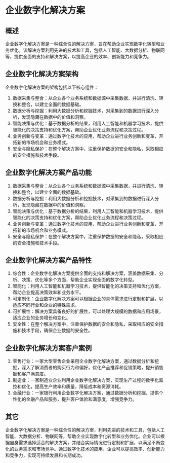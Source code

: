 # 企业数字化解决方案

## 概述

企业数字化解决方案是一种综合性的解决方案，旨在帮助企业实现数字化转型和业务优化。该解决方案利用先进的技术和工具，包括人工智能、大数据分析、物联网等，提供全面的支持和解决方案，以提高企业的效率、创新能力和竞争力。

## 企业数字化解决方案架构

企业数字化解决方案的架构包括以下核心组件：

1. 数据采集与整合：从企业各个业务系统和数据源中采集数据，并进行清洗、转换和整合，以建立全面的数据基础。
2. 数据分析与挖掘：利用大数据分析和挖掘技术，对采集到的数据进行深入分析，发现隐藏在数据中的价值和洞察。
3. 智能决策与优化：基于数据分析的结果，利用人工智能和机器学习技术，提供智能化的决策支持和优化方案，帮助企业优化业务流程和决策过程。
4. 业务创新与变革：通过数字化技术的应用，帮助企业进行业务创新和变革，开拓新的市场机会和业务模式。
5. 安全与隐私保护：在整个解决方案中，注重保护数据的安全和隐私，采取相应的安全措施和技术手段。

## 企业数字化解决方案产品功能

1. 数据采集与整合：从企业各个业务系统和数据源中采集数据，并进行清洗、转换和整合，以建立全面的数据基础。
2. 数据分析与挖掘：利用大数据分析和挖掘技术，对采集到的数据进行深入分析，发现隐藏在数据中的价值和洞察。
3. 智能决策与优化：基于数据分析的结果，利用人工智能和机器学习技术，提供智能化的决策支持和优化方案，帮助企业优化业务流程和决策过程。
4. 业务创新与变革：通过数字化技术的应用，帮助企业进行业务创新和变革，开拓新的市场机会和业务模式。
5. 安全与隐私保护：在整个解决方案中，注重保护数据的安全和隐私，采取相应的安全措施和技术手段。

## 企业数字化解决方案产品特性

1. 综合性：企业数字化解决方案提供全面的支持和解决方案，涵盖数据采集、分析、决策、优化等多个方面，帮助企业实现全面的数字化转型。
2. 智能化：利用人工智能和机器学习技术，提供智能化的决策支持和优化方案，帮助企业提高决策效率和业务水平。
3. 可定制化：企业数字化解决方案可以根据企业的具体需求进行定制和扩展，以适应不同行业和企业的特殊需求。
4. 可扩展性：解决方案具备良好的扩展性，可以处理大规模的数据和应用场景，适应企业的业务增长和变化。
5. 安全性：在整个解决方案中，注重保护数据的安全和隐私，采取相应的安全措施和技术手段，确保企业数据的安全性。

## 企业数字化解决方案客户案例

1. 零售行业：一家大型零售企业采用企业数字化解决方案，通过数据分析和挖掘，深入了解消费者的购买行为和偏好，优化产品推荐和促销策略，提升销售额和客户满意度。
2. 制造业：一家制造业企业利用企业数字化解决方案，实现生产过程的数字化监控和优化，提高生产效率和质量，降低成本和资源消耗。
3. 金融行业：一家银行利用企业数字化解决方案，通过数据分析和挖掘，提供个性化的金融产品和服务，提升客户体验和满意度，增强竞争力。

## 其它

企业数字化解决方案是一种综合性的解决方案，利用先进的技术和工具，包括人工智能、大数据分析、物联网等，帮助企业实现数字化转型和业务优化。企业可以根据自身需求选择适合的解决方案，并结合实际情况进行定制和扩展，以满足不断变化的业务需求和市场竞争。通过数字化技术的应用，企业可以提高效率、创新能力和竞争力，实现可持续发展和长期成功。